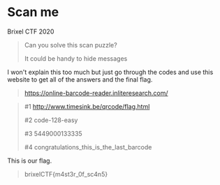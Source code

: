 # Scan me

Brixel CTF 2020

>Can you solve this scan puzzle?
>
>It could be handy to hide messages

I won't explain this too much but just go through the codes and use this website to get all of the answers and the final flag.

> <https://online-barcode-reader.inliteresearch.com/>

> #1 http://www.timesink.be/qrcode/flag.html
> 
> #2 code-128-easy
>
> #3 5449000133335
>
> #4 congratulations_this_is_the_last_barcode

This is our flag.

> brixelCTF{m4st3r_0f_sc4n5}
